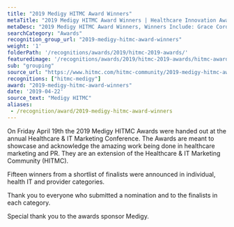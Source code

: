 ```yaml
---
title: "2019 Medigy HITMC Award Winners"
metaTitle: "2019 Medigy HITMC Award Winners | Healthcare Innovation Awards | Medigy &#8480"
metaDesc: "2019 Medigy HITMC Award Winners, Winners Include: Grace Cordovano, Spectrum Health Care and Medhost"
searchCategory: "Awards"
recognition_group_url: "2019-medigy-hitmc-award-winners"
weight: '1'
folderPath: '/recognitions/awards/2019/hitmc-2019-awards/'
featuredimage: '/recognitions/awards/2019/hitmc-2019-awards/hitmc-award-group.jpg'
sub: "grouping"
source_url: "https://www.hitmc.com/hitmc-community/2019-medigy-hitmc-award-winners/"
recognitions: ["hitmc-medigy"]
award: "2019-medigy-hitmc-award-winners"
date: '2019-04-22'
source_text: "Medigy HITMC"
aliases:
 - /recognition/award/2019-medigy-hitmc-award-winners
---
```


 On Friday April 19th the 2019 Medigy HITMC Awards were handed out at the annual Healthcare & IT Marketing Conference. The Awards are meant to showcase and acknowledge the amazing work being done in healthcare marketing and PR. They are an extension of the Healthcare & IT Marketing Community (HITMC). 

 Fifteen winners from a shortlist of finalists were announced in individual, health IT and provider categories. 

 Thank you to everyone who submitted a nomination and to the finalists in each category. 

 Special thank you to the awards sponsor Medigy. 